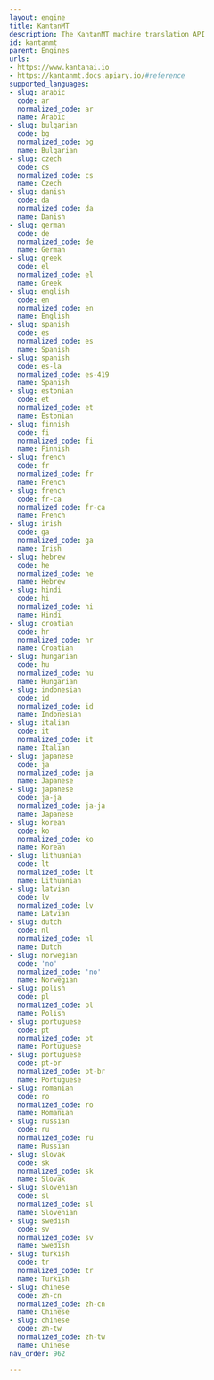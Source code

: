 ```yaml
---
layout: engine
title: KantanMT
description: The KantanMT machine translation API
id: kantanmt
parent: Engines
urls:
- https://www.kantanai.io
- https://kantanmt.docs.apiary.io/#reference
supported_languages:
- slug: arabic
  code: ar
  normalized_code: ar
  name: Arabic
- slug: bulgarian
  code: bg
  normalized_code: bg
  name: Bulgarian
- slug: czech
  code: cs
  normalized_code: cs
  name: Czech
- slug: danish
  code: da
  normalized_code: da
  name: Danish
- slug: german
  code: de
  normalized_code: de
  name: German
- slug: greek
  code: el
  normalized_code: el
  name: Greek
- slug: english
  code: en
  normalized_code: en
  name: English
- slug: spanish
  code: es
  normalized_code: es
  name: Spanish
- slug: spanish
  code: es-la
  normalized_code: es-419
  name: Spanish
- slug: estonian
  code: et
  normalized_code: et
  name: Estonian
- slug: finnish
  code: fi
  normalized_code: fi
  name: Finnish
- slug: french
  code: fr
  normalized_code: fr
  name: French
- slug: french
  code: fr-ca
  normalized_code: fr-ca
  name: French
- slug: irish
  code: ga
  normalized_code: ga
  name: Irish
- slug: hebrew
  code: he
  normalized_code: he
  name: Hebrew
- slug: hindi
  code: hi
  normalized_code: hi
  name: Hindi
- slug: croatian
  code: hr
  normalized_code: hr
  name: Croatian
- slug: hungarian
  code: hu
  normalized_code: hu
  name: Hungarian
- slug: indonesian
  code: id
  normalized_code: id
  name: Indonesian
- slug: italian
  code: it
  normalized_code: it
  name: Italian
- slug: japanese
  code: ja
  normalized_code: ja
  name: Japanese
- slug: japanese
  code: ja-ja
  normalized_code: ja-ja
  name: Japanese
- slug: korean
  code: ko
  normalized_code: ko
  name: Korean
- slug: lithuanian
  code: lt
  normalized_code: lt
  name: Lithuanian
- slug: latvian
  code: lv
  normalized_code: lv
  name: Latvian
- slug: dutch
  code: nl
  normalized_code: nl
  name: Dutch
- slug: norwegian
  code: 'no'
  normalized_code: 'no'
  name: Norwegian
- slug: polish
  code: pl
  normalized_code: pl
  name: Polish
- slug: portuguese
  code: pt
  normalized_code: pt
  name: Portuguese
- slug: portuguese
  code: pt-br
  normalized_code: pt-br
  name: Portuguese
- slug: romanian
  code: ro
  normalized_code: ro
  name: Romanian
- slug: russian
  code: ru
  normalized_code: ru
  name: Russian
- slug: slovak
  code: sk
  normalized_code: sk
  name: Slovak
- slug: slovenian
  code: sl
  normalized_code: sl
  name: Slovenian
- slug: swedish
  code: sv
  normalized_code: sv
  name: Swedish
- slug: turkish
  code: tr
  normalized_code: tr
  name: Turkish
- slug: chinese
  code: zh-cn
  normalized_code: zh-cn
  name: Chinese
- slug: chinese
  code: zh-tw
  normalized_code: zh-tw
  name: Chinese
nav_order: 962

---
```



